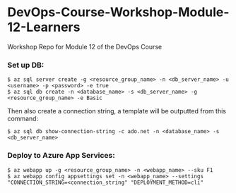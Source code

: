 # DevOps-Course-Workshop-Module-12-Learners

Workshop Repo for Module 12 of the DevOps Course

### Set up DB:

```
$ az sql server create -g <resource_group_name> -n <db_server_name> -u <username> -p <password> -e true
$ az sql db create -n <database_name> -s <db_server_name> -g <resource_group_name> -e Basic
```

Then also create a connection string, a template will be outputted from this command:

```
$ az sql db show-connection-string -c ado.net -n <database_name> -s <db_server_name>
```

### Deploy to Azure App Services:

```
$ az webapp up -g <resource_group_name> -n <webapp_name> --sku F1
$ az webapp config appsettings set -n <webapp_name> --settings "CONNECTION_STRING=<connection_string" "DEPLOYMENT_METHOD=cli"
```
